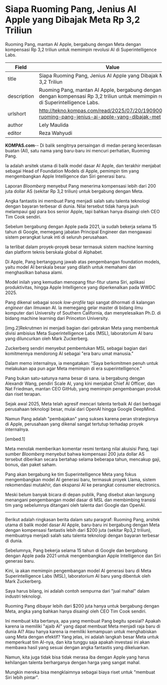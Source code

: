 # Siapa Ruoming Pang, Jenius AI Apple yang Dibajak Meta Rp 3,2 Triliun

Ruoming Pang, mantan AI Apple, bergabung dengan Meta dengan kompensasi Rp 3,2 triliun untuk memimpin revolusi AI di Superintelligence Labs.

| Field       | Value                                                       |
|-------------|-------------------------------------------------------------|
| title       | Siapa Ruoming Pang, Jenius AI Apple yang Dibajak Meta Rp 3,2 Triliun |
| description | Ruoming Pang, mantan AI Apple, bergabung dengan Meta dengan kompensasi Rp 3,2 triliun untuk memimpin revolusi AI di Superintelligence Labs. |
| urlshort    | http://tekno.kompas.com/read/2025/07/20/19090047/siapa-ruoming-pang-jenius-ai-apple-yang-dibajak-met |
| author      | Lely Maulida |
| editor      | Reza Wahyudi |

**KOMPAS.com**-- Di balik sengitnya persaingan di medan perang kecerdasan buatan (AI), satu nama yang baru-baru ini mencuri perhatian, Ruoming Pang.

Ia adalah arsitek utama di balik model dasar AI Apple, dan terakhir menjabat sebagai Head of Foundation Models di Apple, pemimpin tim yang mengembangkan Apple Intelligence dan Siri generasi baru.

Laporan *Bloomberg* menyebut Pang menerima kompensasi lebih dari 200 juta dollar AS (sekitar Rp 3,2 triliun) untuk bergabung dengan Meta.

Angka fantastis ini membuat Pang menjadi salah satu talenta teknologi dengan bayaran terbesar di dunia. Nilai tersebut tidak hanya jauh melampaui gaji para bos senior Apple, tapi bahkan hanya disaingi oleh CEO Tim Cook sendiri.

Sebelum bergabung dengan Apple pada 2021, ia sudah bekerja selama 15 tahun di Google, memegang jabatan Principal Engineer dan mengawasi sistem perangkat lunak inti di seluruh perusahaan.

Ia terlibat dalam proyek-proyek besar termasuk sistem machine learning dan platform teknis berskala global di Alphabet.

Di Apple, Pang bertanggung jawab atas pengembangan foundation models, yaitu model AI berskala besar yang dilatih untuk memahami dan menghasilkan bahasa alami.

Model inilah yang kemudian menopang fitur-fitur utama Siri, aplikasi produktivitas, hingga Apple Intelligence yang diperkenalkan pada WWDC 2025.

Pang dikenal sebagai sosok *low-profile* tapi sangat dihormati di kalangan *engineer* dan ilmuwan AI. Ia memegang gelar master di bidang ilmu komputer dari University of Southern California, dan menyelesaikan Ph.D. di bidang machine learning dari Princeton University.

\[img.2\]Rekrutmen ini menjadi bagian dari gebrakan Meta yang membentuk divisi ambisius Meta Superintelligence Labs (MSL), laboratorium AI baru yang diluncurkan oleh Mark Zuckerberg.

Zuckerberg sendiri menyebut pembentukan MSL sebagai bagian dari komitmennya mendorong AI sebagai "era baru umat manusia."

Dalam memo internalnya, ia mengatakan: "Saya berkomitmen penuh untuk melakukan apa pun agar Meta memimpin di era superintelligence."

Pang bukan satu-satunya nama besar di sana. ia bergabung dengan Alexandr Wang, pendiri Scale AI, yang kini menjabat Chief AI Officer, dan Nat Friedman, mantan CEO GitHub, yang memimpin pengembangan produk dan riset terapan.

Sejak awal 2025, Meta telah agresif mencari talenta terbaik AI dari berbagai perusahaan teknologi besar, mulai dari OpenAI hingga Google DeepMind.

Namun Pang adalah \"pembajakan\" yang sukses karena peran strategisnya di Apple, perusahaan yang dikenal sangat tertutup terhadap proyek internalnya.

\[embed.1\]  

Meta menolak memberikan komentar resmi tentang nilai akuisisi Pang, tapi sumber *Bloomberg* menyebut bahwa kompensasi 200 juta dollar AS tersebut diberikan secara bertahap selama beberapa tahun, mencakup gaji, bonus, dan paket saham.

Pang akan bergabung ke tim Superintelligence Meta yang fokus mengembangkan model AI generasi baru, termasuk proyek Llama, sistem rekomendasi mutakhir, dan ekspansi AI ke perangkat consumer electronics.

Meski belum banyak bicara di depan publik, Pang disebut akan langsung menangani pengembangan model dasar di MSL dan membimbing transisi tim yang sebelumnya ditangani oleh talenta dari Google dan OpenAI.

---
Berikut adalah ringkasan berita dalam satu paragraf: Ruoming Pang, arsitek utama di balik model dasar AI Apple, baru-baru ini bergabung dengan Meta dengan kompensasi fantastis lebih dari $200 juta (sekitar Rp3,2 triliun), membuatnya menjadi salah satu talenta teknologi dengan bayaran terbesar di dunia.

 Sebelumnya, Pang bekerja selama 15 tahun di Google dan bergabung dengan Apple pada 2021 untuk mengembangkan Apple Intelligence dan Siri generasi baru.

 Kini, ia akan memimpin pengembangan model AI generasi baru di Meta Superintelligence Labs (MSL), laboratorium AI baru yang dibentuk oleh Mark Zuckerberg.



Saya harus bilang, ini adalah contoh sempurna dari "jual mahal" dalam industri teknologi.

 Ruoming Pang dibayar lebih dari $200 juta hanya untuk bergabung dengan Meta, angka yang bahkan hanya disaingi oleh CEO Tim Cook sendiri.

 Ini membuat kita bertanya, apa yang membuat Pang begitu spesial? Apakah karena ia memiliki "ajaib AI" yang dapat membuat Meta menjadi raja baru di dunia AI? Atau hanya karena ia memiliki kemampuan untuk menghabiskan uang Meta dengan efektif? Yang jelas, ini adalah langkah besar Meta untuk memperkuat tim AI-nya, dan kita tunggu saja apakah investasi ini akan membawa hasil yang sesuai dengan angka fantastis yang dikeluarkan.

 Namun, kita juga tidak bisa tidak merasa iba dengan Apple yang harus kehilangan talenta berharganya dengan harga yang sangat mahal.

 Mungkin mereka bisa mengklaimnya sebagai biaya riset untuk "membuat Siri lebih pintar".
